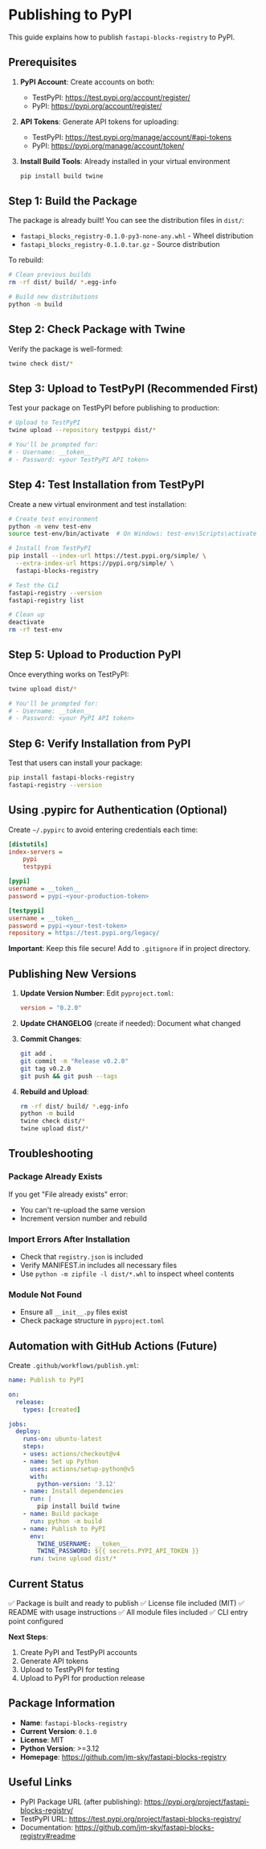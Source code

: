 # Publishing to PyPI

This guide explains how to publish `fastapi-blocks-registry` to PyPI.

## Prerequisites

1. **PyPI Account**: Create accounts on both:
   - TestPyPI: https://test.pypi.org/account/register/
   - PyPI: https://pypi.org/account/register/

2. **API Tokens**: Generate API tokens for uploading:
   - TestPyPI: https://test.pypi.org/manage/account/#api-tokens
   - PyPI: https://pypi.org/manage/account/token/

3. **Install Build Tools**: Already installed in your virtual environment
   ```bash
   pip install build twine
   ```

## Step 1: Build the Package

The package is already built! You can see the distribution files in `dist/`:
- `fastapi_blocks_registry-0.1.0-py3-none-any.whl` - Wheel distribution
- `fastapi_blocks_registry-0.1.0.tar.gz` - Source distribution

To rebuild:
```bash
# Clean previous builds
rm -rf dist/ build/ *.egg-info

# Build new distributions
python -m build
```

## Step 2: Check Package with Twine

Verify the package is well-formed:
```bash
twine check dist/*
```

## Step 3: Upload to TestPyPI (Recommended First)

Test your package on TestPyPI before publishing to production:

```bash
# Upload to TestPyPI
twine upload --repository testpypi dist/*

# You'll be prompted for:
# - Username: __token__
# - Password: <your TestPyPI API token>
```

## Step 4: Test Installation from TestPyPI

Create a new virtual environment and test installation:
```bash
# Create test environment
python -m venv test-env
source test-env/bin/activate  # On Windows: test-env\Scripts\activate

# Install from TestPyPI
pip install --index-url https://test.pypi.org/simple/ \
  --extra-index-url https://pypi.org/simple/ \
  fastapi-blocks-registry

# Test the CLI
fastapi-registry --version
fastapi-registry list

# Clean up
deactivate
rm -rf test-env
```

## Step 5: Upload to Production PyPI

Once everything works on TestPyPI:

```bash
twine upload dist/*

# You'll be prompted for:
# - Username: __token__
# - Password: <your PyPI API token>
```

## Step 6: Verify Installation from PyPI

Test that users can install your package:
```bash
pip install fastapi-blocks-registry
fastapi-registry --version
```

## Using .pypirc for Authentication (Optional)

Create `~/.pypirc` to avoid entering credentials each time:

```ini
[distutils]
index-servers =
    pypi
    testpypi

[pypi]
username = __token__
password = pypi-<your-production-token>

[testpypi]
username = __token__
password = pypi-<your-test-token>
repository = https://test.pypi.org/legacy/
```

**Important**: Keep this file secure! Add to `.gitignore` if in project directory.

## Publishing New Versions

1. **Update Version Number**:
   Edit `pyproject.toml`:
   ```toml
   version = "0.2.0"
   ```

2. **Update CHANGELOG** (create if needed):
   Document what changed

3. **Commit Changes**:
   ```bash
   git add .
   git commit -m "Release v0.2.0"
   git tag v0.2.0
   git push && git push --tags
   ```

4. **Rebuild and Upload**:
   ```bash
   rm -rf dist/ build/ *.egg-info
   python -m build
   twine check dist/*
   twine upload dist/*
   ```

## Troubleshooting

### Package Already Exists
If you get "File already exists" error:
- You can't re-upload the same version
- Increment version number and rebuild

### Import Errors After Installation
- Check that `registry.json` is included
- Verify MANIFEST.in includes all necessary files
- Use `python -m zipfile -l dist/*.whl` to inspect wheel contents

### Module Not Found
- Ensure all `__init__.py` files exist
- Check package structure in `pyproject.toml`

## Automation with GitHub Actions (Future)

Create `.github/workflows/publish.yml`:

```yaml
name: Publish to PyPI

on:
  release:
    types: [created]

jobs:
  deploy:
    runs-on: ubuntu-latest
    steps:
    - uses: actions/checkout@v4
    - name: Set up Python
      uses: actions/setup-python@v5
      with:
        python-version: '3.12'
    - name: Install dependencies
      run: |
        pip install build twine
    - name: Build package
      run: python -m build
    - name: Publish to PyPI
      env:
        TWINE_USERNAME: __token__
        TWINE_PASSWORD: ${{ secrets.PYPI_API_TOKEN }}
      run: twine upload dist/*
```

## Current Status

✅ Package is built and ready to publish
✅ License file included (MIT)
✅ README with usage instructions
✅ All module files included
✅ CLI entry point configured

**Next Steps**:
1. Create PyPI and TestPyPI accounts
2. Generate API tokens
3. Upload to TestPyPI for testing
4. Upload to PyPI for production release

## Package Information

- **Name**: `fastapi-blocks-registry`
- **Current Version**: `0.1.0`
- **License**: MIT
- **Python Version**: >=3.12
- **Homepage**: https://github.com/jm-sky/fastapi-blocks-registry

## Useful Links

- PyPI Package URL (after publishing): https://pypi.org/project/fastapi-blocks-registry/
- TestPyPI URL: https://test.pypi.org/project/fastapi-blocks-registry/
- Documentation: https://github.com/jm-sky/fastapi-blocks-registry#readme
